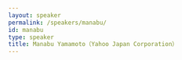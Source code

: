 ```yaml
---
layout: speaker
permalink: /speakers/manabu/
id: manabu
type: speaker
title: Manabu Yamamoto（Yahoo Japan Corporation）
---
```

